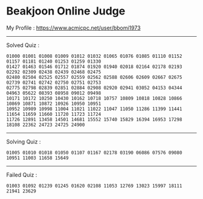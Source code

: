 # Beakjoon Online Judge

My Profile : https://www.acmicpc.net/user/bbomi1973

---

Solved Quiz : 
```
01000 01001 01008 01009 01012 01032 01065 01076 01085 01110 01152 01157 01181 01240 01253 01259 01330
01427 01463 01546 01712 01874 01920 01940 02018 02164 02178 02193 02292 02309 02438 02439 02468 02475
02480 02504 02525 02557 02559 02562 02588 02606 02609 02667 02675 02739 02741 02742 02750 02751 02753
02775 02798 02839 02851 02884 02908 02920 02941 03052 04153 04344 04963 05622 08393 08958 09012 09498
10171 10172 10250 10430 10162 10718 10757 10809 10818 10828 10866 10869 10871 10872 10926 10950 10951
10952 10989 10998 11004 11021 11022 11047 11050 11286 11399 11441 11654 11659 11660 11720 11723 11724
11726 12891 13458 14501 14681 15552 15740 15829 16394 16953 17298 18108 22362 24723 24725 24900
```

---

Solving Quiz :
```
01005 01010 01018 01050 01107 01167 02178 03190 06086 07576 09080 10951 11003 11658 15649
```

---

Failed Quiz :
```
01003 01092 01239 01245 01620 02108 11053 12769 13023 15997 18111 21941 23629
```